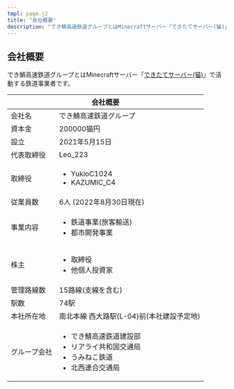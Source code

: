 ```yaml
---
tmpl: page.j2
title: "会社概要"
description: "でき鯖高速鉄道グループとはMinecraftサーバー「できたてサーバー(猫)」で活動する鉄道事業者です。"
---
```


## 会社概要

でき鯖高速鉄道グループとはMinecraftサーバー「[できたてサーバー(猫)](https://www.dekitateserver.com)」で活動する鉄道事業者です。

<table class="table">
    <thead class="text-center">
        <tr>
            <th colspan="2">会社概要</th>
        </tr>
    </thead>
    <tbody>
        <tr>
            <td>会社名</td>
            <td>でき鯖高速鉄道グループ</td>
        </tr>
        <tr>
            <td>資本金</td>
            <td>200000猫円</td>
        </tr>
        <tr>
            <td>設立</td>
            <td><time datetime="2021-05-15">2021年5月15日</time></td>
        </tr>
        <tr>
            <td>代表取締役</td>
            <td>Leo_223</td>
        </tr>
        <tr>
            <td>取締役</td>
            <td>
                <ul>
                    <li>YukioC1024</li>
                    <li>KAZUMIC_C4</li>
                </ul>
            </td>
        </tr>
        <tr>
            <td>従業員数</td>
            <td>6人 (<time datetime="2022-08-30">2022年8月30日</time>現在)</td>
        </tr>
        <tr>
            <td>事業内容</td>
            <td>
                <ul>
                    <li>鉄道事業(旅客輸送)</li>
                    <li>都市開発事業</li>
                </ul>
            </td>
        </tr>
        <tr>
            <td>株主</td>
            <td>
                <ul>
                    <li>取締役</li>
                    <li>他個人投資家</li>
                </ul>
            </td>
        </tr>
        <tr>
            <td>管理路線数</td>
            <td>15路線(支線を含む)</td>
        </tr>
        <tr>
            <td>駅数</td>
            <td>74駅</td>
        </tr>
        <tr>
            <td>本社所在地</td>
            <td>南北本線 西大路駅(L-04)前(本社建設予定地)</td>
        </tr>
        <tr>
            <td>グループ会社</td>
            <td>
                <ul>
                    <li>でき鯖高速鉄道建設部</li>
                    <li>リアライ共和国交通局</li>
                    <li>うみねこ鉄道</li>
                    <li>北西連合交通局</li>
                </ul>
            </td>
        </tr>
    </tbody>
</table>
